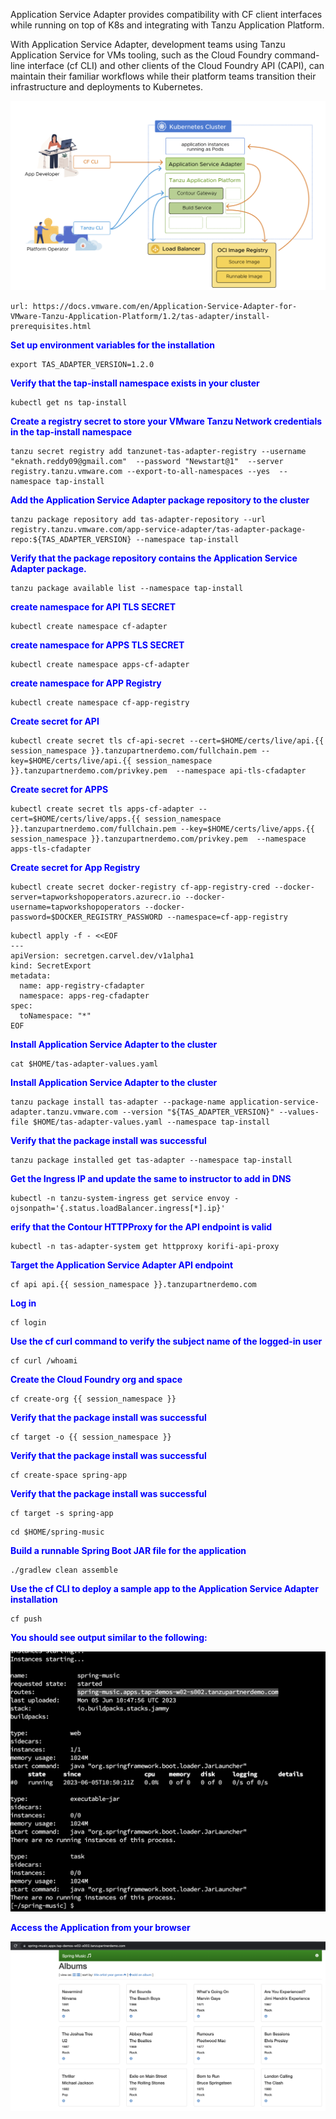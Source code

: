 Application Service Adapter provides compatibility with CF client interfaces while running on top of K8s and integrating with Tanzu Application Platform. 

With Application Service Adapter, development teams using Tanzu Application Service for VMs tooling, such as the Cloud Foundry command-line interface (cf CLI) and other clients of the Cloud Foundry API (CAPI), can maintain their familiar workflows while their platform teams transition their infrastructure and deployments to Kubernetes.

![App Service Adapter](images/cfadapter-1.png)

```dashboard:open-url
url: https://docs.vmware.com/en/Application-Service-Adapter-for-VMware-Tanzu-Application-Platform/1.2/tas-adapter/install-prerequisites.html
```

<p style="color:blue"><strong> Set up environment variables for the installation </strong></p>

```execute-1
export TAS_ADAPTER_VERSION=1.2.0
```

<p style="color:blue"><strong> Verify that the tap-install namespace exists in your cluster </strong></p>

```execute-1
kubectl get ns tap-install
```

<p style="color:blue"><strong> Create a registry secret to store your VMware Tanzu Network credentials in the tap-install namespace </strong></p>

```execute-1
tanzu secret registry add tanzunet-tas-adapter-registry --username "eknath.reddy09@gmail.com"  --password "Newstart@1"  --server registry.tanzu.vmware.com --export-to-all-namespaces --yes  --namespace tap-install
```
<p style="color:blue"><strong> Add the Application Service Adapter package repository to the cluster </strong></p>

```execute-1
tanzu package repository add tas-adapter-repository --url registry.tanzu.vmware.com/app-service-adapter/tas-adapter-package-repo:${TAS_ADAPTER_VERSION} --namespace tap-install
```
<p style="color:blue"><strong> Verify that the package repository contains the Application Service Adapter package. </strong></p>

```execute-1
tanzu package available list --namespace tap-install
```

<p style="color:blue"><strong> create namespace for API TLS SECRET </strong></p>

```execute-1
kubectl create namespace cf-adapter
```
<p style="color:blue"><strong> create namespace for APPS TLS SECRET </strong></p>

```execute-1
kubectl create namespace apps-cf-adapter
```

<p style="color:blue"><strong> create namespace for APP Registry </strong></p>

```execute-1
kubectl create namespace cf-app-registry
```

<p style="color:blue"><strong> Create secret for API  </strong></p>

```execute-1
kubectl create secret tls cf-api-secret --cert=$HOME/certs/live/api.{{ session_namespace }}.tanzupartnerdemo.com/fullchain.pem --key=$HOME/certs/live/api.{{ session_namespace }}.tanzupartnerdemo.com/privkey.pem  --namespace api-tls-cfadapter
```

<p style="color:blue"><strong> Create secret for APPS  </strong></p>

```execute-1
kubectl create secret tls apps-cf-adapter --cert=$HOME/certs/live/apps.{{ session_namespace }}.tanzupartnerdemo.com/fullchain.pem --key=$HOME/certs/live/apps.{{ session_namespace }}.tanzupartnerdemo.com/privkey.pem  --namespace apps-tls-cfadapter
```

<p style="color:blue"><strong> Create secret for App Registry  </strong></p>

```execute-1
kubectl create secret docker-registry cf-app-registry-cred --docker-server=tapworkshopoperators.azurecr.io --docker-username=tapworkshopoperators --docker-password=$DOCKER_REGISTRY_PASSWORD --namespace=cf-app-registry
```

```execute-1
kubectl apply -f - <<EOF
---
apiVersion: secretgen.carvel.dev/v1alpha1
kind: SecretExport
metadata:
  name: app-registry-cfadapter
  namespace: apps-reg-cfadapter
spec:
  toNamespace: "*"
EOF
```

<p style="color:blue"><strong> Install Application Service Adapter to the cluster </strong></p>

```execute-1
cat $HOME/tas-adapter-values.yaml
```

<p style="color:blue"><strong> Install Application Service Adapter to the cluster </strong></p>

```execute-1
tanzu package install tas-adapter --package-name application-service-adapter.tanzu.vmware.com --version "${TAS_ADAPTER_VERSION}" --values-file $HOME/tas-adapter-values.yaml --namespace tap-install
```

<p style="color:blue"><strong> Verify that the package install was successful </strong></p>

```execute-1
tanzu package installed get tas-adapter --namespace tap-install
```

<p style="color:blue"><strong> Get the Ingress IP and update the same to instructor to add in DNS </strong></p>

```execute-1
kubectl -n tanzu-system-ingress get service envoy -ojsonpath='{.status.loadBalancer.ingress[*].ip}'
```

<p style="color:blue"><strong> erify that the Contour HTTPProxy for the API endpoint is valid </strong></p>

```execute-1
kubectl -n tas-adapter-system get httpproxy korifi-api-proxy
```

<p style="color:blue"><strong> Target the Application Service Adapter API endpoint </strong></p>

```execute-1
cf api api.{{ session_namespace }}.tanzupartnerdemo.com
```

<p style="color:blue"><strong> Log in </strong></p>

```execute-1
cf login
```

<p style="color:blue"><strong> Use the cf curl command to verify the subject name of the logged-in user </strong></p>

```execute-1
cf curl /whoami
```

<p style="color:blue"><strong> Create the Cloud Foundry org and space </strong></p>

```execute-1
cf create-org {{ session_namespace }}
```

<p style="color:blue"><strong> Verify that the package install was successful </strong></p>

```execute-1
cf target -o {{ session_namespace }}
```

<p style="color:blue"><strong> Verify that the package install was successful </strong></p>

```execute-1
cf create-space spring-app
```

<p style="color:blue"><strong> Verify that the package install was successful </strong></p>

```execute-1
cf target -s spring-app
```

```execute-1
cd $HOME/spring-music
```

<p style="color:blue"><strong> Build a runnable Spring Boot JAR file for the application </strong></p>

```execute-1
./gradlew clean assemble
```

<p style="color:blue"><strong> Use the cf CLI to deploy a sample app to the Application Service Adapter installation </strong></p>

```execute-1
cf push
```

<p style="color:blue"><strong> You should see output similar to the following: </strong></p>

![App Service Adapter](images/cf-output1.png)

<p style="color:blue"><strong> Access the Application from your browser </strong></p>

![App Service Adapter](images/cf-output2.png)



